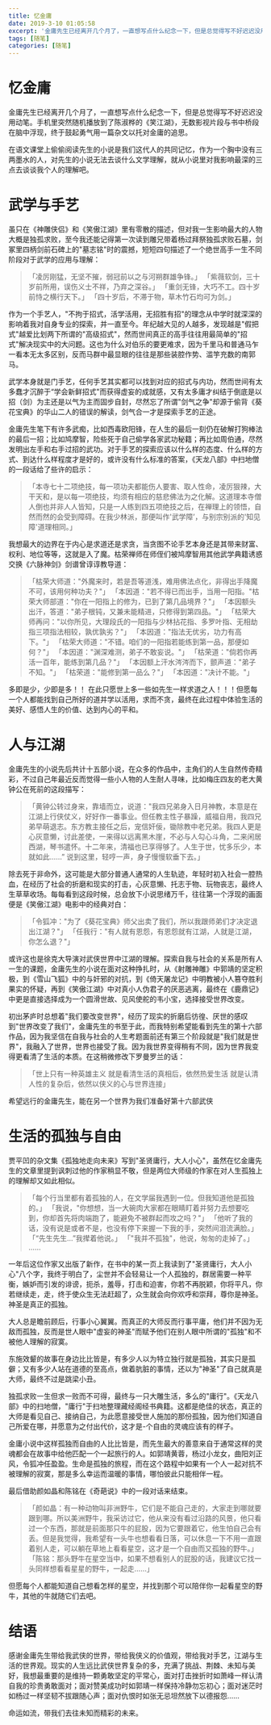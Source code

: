 ```yaml
---
title: 忆金庸
date: 2019-3-10 01:05:58
excerpt: '金庸先生已经离开几个月了，一直想写点什么纪念一下，但是总觉得写不好迟迟没用动笔。手机里突然随机播放到了陈淑桦的《笑江湖》，无数影视片段与书中桥段在脑中浮现，终于鼓起勇气用一篇杂文以托对金庸的追思。'
tags: [随笔]
categories: [随笔]
---
```


# 忆金庸
金庸先生已经离开几个月了，一直想写点什么纪念一下，但是总觉得写不好迟迟没用动笔。手机里突然随机播放到了陈淑桦的《笑江湖》，无数影视片段与书中桥段在脑中浮现，终于鼓起勇气用一篇杂文以托对金庸的追思。

在语文课堂上偷偷阅读先生的小说是我们这代人的共同记忆，作为一个胸中没有三两墨水的人，对先生的小说无法去谈什么文学理解，就从小说里对我影响最深的三点去谈谈我个人的理解吧。

# 武学与手艺
虽只在《神雕侠侣》和《笑傲江湖》里有零散的描述，但对我一生影响最大的人物大概是独孤求败，至今我还能记得第一次读到雕兄带着杨过拜祭独孤求败石墓，剑冢里四柄剑前石碑上的"墓志铭"时的震撼，短短四句描述了一个绝世高手一生不同阶段对于武学的应用与理解：

>「凌厉刚猛，无坚不摧，弱冠前以之与河朔群雄争锋。」
「紫薇软剑，三十岁前所用，误伤义士不祥，乃弃之深谷。」
「重剑无锋，大巧不工。四十岁前恃之横行天下。」
「四十岁后，不滞于物，草木竹石均可为剑。」

作为一个手艺人，"不拘于招式，活学活用，无招胜有招"的理念从中学时就深深的影响着我对自身专业的探索，并一直至今。年纪越大见的人越多，发现越是"假把式"越爱比划两下所谓的"高级招式"，然而世间真正的高手往往用最简单的"招式"解决现实中的大问题。这也为什么对伯乐的要更难求，因为千里马和普通马乍一看本无太多区别，反而马群中最显眼的往往是那些装腔作势、滥竽充数的南郭马。

武学本身就是门手艺，任何手艺其实都可以找到对应的招式与内功，然而世间有太多蠢才沉醉于“学会新鲜招式"而获得虚妄的成就感，又有太多庸才纠结于倒底是以招（剑）为主还是以气为主而固步自封，尽然忘了所谓"剑气之争"却源于偷背《葵花宝典》的华山二人的错误的解读，剑气合一才是探索手艺的正途。

金庸先生笔下有许多武痴，比如西毒欧阳锋，在人生的最后一刻仍在破解打狗棒法的最后一招；比如鸠摩智，险些死于自己偷学各家武功秘籍；再比如周伯通，尽然发明出左手和右手过招的武功。对于手艺的探索应该以什么样的态度、什么样的方式、到达什么样程度才是好的，或许没有什么标准的答案，《天龙八部》中扫地僧的一段话给了些许的启示：

>「本寺七十二项绝技，每一项功夫都能伤人要害、取人性命，凌厉狠辣，大干天和，是以每一项绝技，均须有相应的慈悲佛法为之化解。这道理本寺僧人倒也并非人人皆知，只是一人练到四五项绝技之后，在禅理上的领悟，自然而然的会受到障碍。在我少林派，那便叫作'武学障’，与别宗别派的'知见障'道理相同。」 

我想最大的边界在于内心是求道还是求贪，当贪图不论手艺本身还是其带来财富、权利、地位等等，这就是入了魔。枯荣禅师在师侄们被鸠摩智用其他武学典籍诱惑交换《六脉神剑》剑谱曾谆谆教导道：

>「枯荣大师道："外魔来时，若是吾等道浅，难用佛法点化，非得出手降魔不可，该用何种功夫？"」
「本因道："若不得已而出手，当用一阳指。"枯荣大师部道："你在一阳指上的修为，已到了第几品境界？"」
「本因额头出汗，答道："弟子根钝，又兼未能精进，只修得到第四品。"」
「枯荣大师再问："以你所见，大理段氏的一阳指与少林拈花指、多罗叶指、无相劫指三项指法相较，孰优孰劣？"」
「本因道："指法无优劣，功力有高下。"」
「枯荣大师道："不错。咱们的一阳指若能练到第一品，那便如何？"」
「本因道："渊深难测，弟子不敢妄说。"」
「枯荣道："倘若你再活一百年，能练到第几品？"」
「本因额上汗水涔涔而下，颤声道："弟子不知。"」
「枯荣道："能修到第一品么？"」
「本因道："决计不能。"」

多即是少，少即是多！！
在此只愿世上多一些如先生一样求道之人！！！但愿每一个人都能找到自己所好的道并学以活用，求而不贪，最终在此过程中体验生活的美好、感悟人生的价值、达到内心的平和。

# 人与江湖
金庸先生的小说先后共计十五部小说，在众多的作品中，主角们的人生自然传奇精彩，不过自己年最近反而觉得一些小人物的人生耐人寻味，比如梅庄四友的老大黄钟公在死前的这段描写：

>「黄钟公转过身来，靠墙而立，说道："我四兄弟身入日月神教，本意是在江湖上行侠仗义，好好作一番事业。但任教主性子暴躁，威福自用，我四兄弟早萌退志。东方教主接任之后，宠信奸佞，锄除教中老兄弟。我四人更是心灰意懒，讨此差使，一来得以远离黑木崖，不必与人勾心斗角，二来闲居西湖，琴书遣怀。十二年来，清福也已享得够了。人生于世，忧多乐少，本就如此……” 说到这里，轻哼一声，身子慢慢软垂下去。」

除去死于非命外，这可能是大部分普通人通常的人生轨迹，年轻时初入社会一腔热血，在经历了社会的折磨和现实的打击，心灰意懒、托志于物、玩物丧志，最终人生草草收场。每每看到这段时候，总会放下小说思绪万千，往往第一个浮现的画面便是《笑傲江湖》电影中的经典对白：

>「令狐冲："为了《葵花宝典》师父出卖了我们，所以我跟师弟们才决定退出江湖？"」
「任我行："有人就有恩怨，有恩怨就有江湖，人就是江湖，你怎么退？"」

或许这也是徐克大导演对武侠世界中江湖的理解。探索自我与社会的关系是所有人一生的课题，金庸先生的小说在面对这种挣扎时，从《射雕神雕》中郭靖的坚定积极，到《雪山飞狐》中的与奸邪的对抗，到《倚天屠龙记》中明教被小人篡夺胜利果实的怀疑，再到《笑傲江湖》中对真小人伪君子的厌恶逃离，最终在《鹿鼎记》中更是直接选择成为一个圆滑世故、见风使舵的韦小宝，选择接受世界改变。

初出茅庐时总想着"我们要改变世界"，经历了现实的折磨后彷徨、厌世的感叹到"世界改变了我们"，金庸先生的书至于此，而我特别希望能看到先生的第十六部作品，因为我坚信在自我与社会的人生考题面前还有第三个阶段就是"我们就是世界"，我融入了世界，世界也接受了我。因为我世界变得稍有不同，因为世界我变得更看清了生活的本质。在这稍微修改下罗曼罗兰的话：

>「世上只有一种英雄主义
就是看清生活的真相后，依然热爱生活
就是认清人性的复杂后，依然以侠义的心与世界连接」

希望远行的金庸先生，能在另一个世界为我们准备好第十六部武侠

# 生活的孤独与自由

贾平凹的杂文集《孤独地走向未来》写到"圣贤庸行，大人小心"，虽然在忆金庸先生的文章里提到讽刺过他的作家稍显不敬，但是两位大师级的作家在对人生孤独上的理解却又如此相似。

>「每个行当里都有着孤独的人，在文学届我遇到一位。但我知道他是孤独的。」
「我说，"你想想，当一大碗肉大家都在眼睛盯着并努力去想要吃到，你却首先将肉端跑了，能避免不被群起而攻之吗？"」
「他听了我的话，没有说是或者不是，也没有停下来握一下我的手，突然间泪流满脸。」
「“先生先生...”我撵着他说。」
「"我并不孤独"，他说，匆匆的走掉了。」
……

一年后这位作家又出版了新作，在书中的某一页上我读到了"圣贤庸行，大人小心"八个字，我终于明白了，尘世并不会轻易让一个人孤独的，群居需要一种平衡，嫉妒而引发的诽谤，扼杀，羞辱，打击和迫害，你若不再脱颖，你将平凡，你若继续走，走，终于使众生无法赶超了，众生就会向你欢呼和崇拜，尊你是神圣。神圣是真正的孤独。

大人总是瞻前顾后，行事小心翼翼。而真正的大师反而行事平庸，他们并不因为无敌而孤独，反而是世人眼中"虚妄的神圣"而赋予他们在别人眼中所谓的"孤独"和不被他人理解的寂寞。

东施效颦的故事在身边比比皆是，有多少人以为特立独行就是孤独，其实只是孤僻；又有多少人站在道德的至高点，做着肮脏的事情，还以为"神圣"了自己就真是大师，最终不过是跳梁小丑。

独孤求败一生但求一败而不可得，最终与一只大雕生活，多么的"庸行"。《天龙八部》中的扫地僧，"庸行"于扫地整理藏经阁经书典籍。这都是绝佳的状态，真正的大师是看见自己、接纳自己，为此愿意接受世人施加的那份孤独，因为他们知道自己所爱在哪，并愿意为之付出代价，这才是-个自由的灵魂应该有的样子。

金庸小说中这样孤独而自由的人比比皆是，而先生最大的善意来自于通常这样的灵魂都会在故事中给他匹配一个一起旅行的人。如郭靖黄蓉，杨过小龙女，曲阳刘正风，令狐冲任盈盈。生命是孤独的旅程，而在这个路程中如果有一个人一起对抗不被理解的寂寞，那是多么幸运而温暖的事情，哪怕彼此只能相伴一程。

最后借助颜如晶和陈铭在《奇葩说》中的一段对话来结束。

>「颜如晶：有一种动物叫非洲野牛，它们是不能自己走的，大家走到哪就要跟到哪。所以美洲野牛，我采访过它，他从来没有看过沿路的风景，他只看过一个东西，那就是前面那只牛的屁股，因为它要跟着它，他生怕自己会有丢。但是我觉得，我希望有一头牛也想看看日落，可以休息一下不用一直跟着别人走，可以躺在草地上看看星空，这才是一个自由而又孤独的野牛。」
「陈铭：那头野牛在星空当中，如果不想看别人的屁股的话，我建议它找一头同样想看看星星的野牛，一起走……」

但愿每个人都能知道自己想看怎样的星空，并找到那个可以陪伴你一起看星空的野牛，其他的牛就随它们去吧。

# 结语
感谢金庸先生带给我武侠的世界，带给我侠义的价值观，带给我对手艺，江湖与生活的世界观。现实的人生远比武侠世界复杂的多，充满了挑战、荆棘、未知与美好，我想最重要的是维持一颗勇敢坚定的平常心，面对打击挫折时如萧峰一样认清自我的珍贵勇敢面对；面对赞美成功时如郭靖一样保持冷静勿忘初心；面对迷茫时如杨过一样坚韧不拔跟随心声；面对仇恨时如张无忌坦然放下以德报怨……

命运如流，带我们去往未知而精彩的未来。
